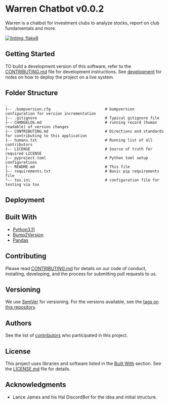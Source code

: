 # Warren Chatbot v0.0.2

Warren is a chatbot for investment clubs to analyze stocks, report on club fundamentals and more.

[![linting: flake8](https://img.shields.io/badge/linting-flake8-yellowgreen)](https://flake8.pycqa.org/en/latest/)

## Getting Started

TO build a development version of this software, refer to the [CONTRIBUTING.md](./CONTRIBUTING.md) file for development
instructions. See [development](README.md#development) for notes on how to deploy the project on a live system.

## Folder Structure
```
.
├-- .bumpversion.cfg                        # bumpversion configuration for version incrementation
├-- .gitignore                              # Typical gitignore file
├-- CHANGELOG.md                            # running record (human readable) of version changes
├-- CONTRIBUTING.md                         # Directions and standards for contributing to this application
├-- humans.txt                              # Running list of all contributors
├-- LICENSE                                 # Source of truth for required LICENSE
├-- pyproject.toml                          # Python toml setup configurations
├-- README.md                               # This file
├-- requirements.txt                        # Basic pip requirements file
└-- tox.ini                                 # configuration file for testing via tox
```

## Deployment

## Built With

* [Python3.11](https://www.python.org/downloads/release/python-3110/)
* [Bump2Version](https://github.com/c4urself/bump2version)
* [Pandas](https://pandas.pydata.org/)

## Contributing

Please read [CONTRIBUTING.md](./CONTRIBUTING.md) for details on our code of conduct, installing, developing, and the 
process for submitting pull requests to us.

## Versioning

We use [SemVer](http://semver.org/) for versioning. For the versions available, see the 
[tags on this repository](https://gitlab.com/dunns-valve-testers/report_generator/-/tags). 

## Authors

See the list of [contributors](./humans.txt) who participated in this project.

## License

This project uses libraries and software listed in the [Built With](README.md#built-with) section. See the 
[LICENSE.md](LICENSE.md) file for details.

## Acknowledgments

* Lance James and his Hal DiscordBot for the idea and initial structure.
